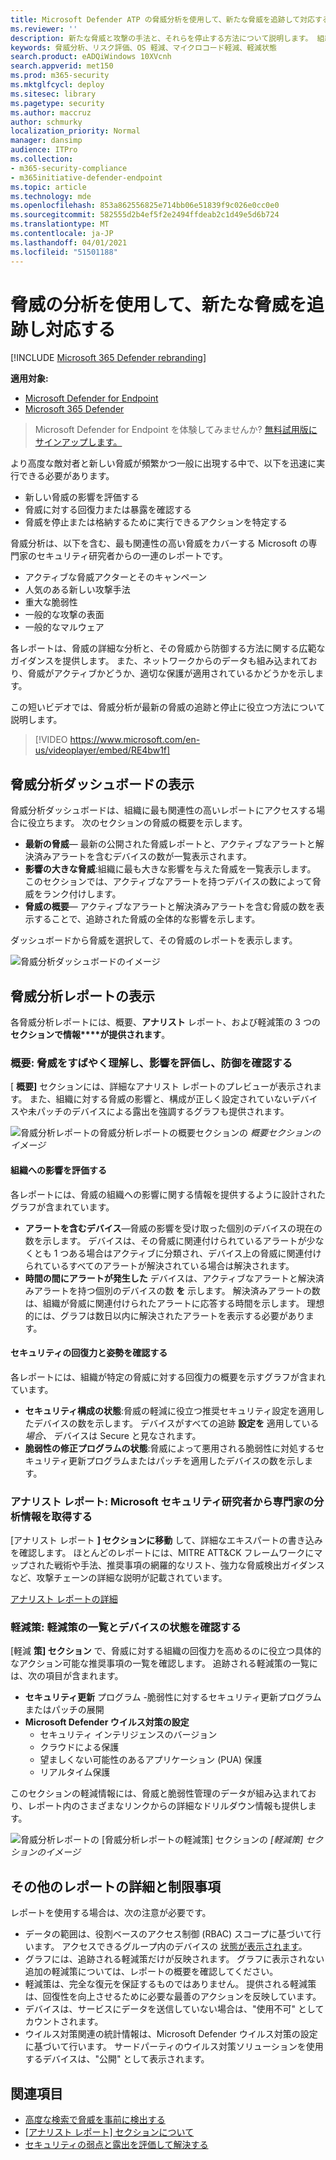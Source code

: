 ```yaml
---
title: Microsoft Defender ATP の脅威分析を使用して、新たな脅威を追跡して対応する
ms.reviewer: ''
description: 新たな脅威と攻撃の手法と、それらを停止する方法について説明します。 組織への影響を評価し、組織の回復力を評価します。
keywords: 脅威分析、リスク評価、OS 軽減、マイクロコード軽減、軽減状態
search.product: eADQiWindows 10XVcnh
search.appverid: met150
ms.prod: m365-security
ms.mktglfcycl: deploy
ms.sitesec: library
ms.pagetype: security
ms.author: maccruz
author: schmurky
localization_priority: Normal
manager: dansimp
audience: ITPro
ms.collection:
- m365-security-compliance
- m365initiative-defender-endpoint
ms.topic: article
ms.technology: mde
ms.openlocfilehash: 853a862556825e714bb06e51839f9c026e0cc0e0
ms.sourcegitcommit: 582555d2b4ef5f2e2494ffdeab2c1d49e5d6b724
ms.translationtype: MT
ms.contentlocale: ja-JP
ms.lasthandoff: 04/01/2021
ms.locfileid: "51501188"
---
```

# <a name="track-and-respond-to-emerging-threats-with-threat-analytics"></a>脅威の分析を使用して、新たな脅威を追跡し対応する 

[!INCLUDE [Microsoft 365 Defender rebranding](../../includes/microsoft-defender.md)]

**適用対象:**
- [Microsoft Defender for Endpoint](https://go.microsoft.com/fwlink/?linkid=2154037)
- [Microsoft 365 Defender](https://go.microsoft.com/fwlink/?linkid=2118804)

> Microsoft Defender for Endpoint を体験してみませんか? [無料試用版にサインアップします。](https://www.microsoft.com/microsoft-365/windows/microsoft-defender-atp?ocid=docs-wdatp-exposedapis-abovefoldlink)

より高度な敵対者と新しい脅威が頻繁かつ一般に出現する中で、以下を迅速に実行できる必要があります。

- 新しい脅威の影響を評価する
- 脅威に対する回復力または暴露を確認する
- 脅威を停止または格納するために実行できるアクションを特定する

脅威分析は、以下を含む、最も関連性の高い脅威をカバーする Microsoft の専門家のセキュリティ研究者からの一連のレポートです。

- アクティブな脅威アクターとそのキャンペーン
- 人気のある新しい攻撃手法
- 重大な脆弱性
- 一般的な攻撃の表面
- 一般的なマルウェア

各レポートは、脅威の詳細な分析と、その脅威から防御する方法に関する広範なガイダンスを提供します。 また、ネットワークからのデータも組み込まれており、脅威がアクティブかどうか、適切な保護が適用されているかどうかを示します。

この短いビデオでは、脅威分析が最新の脅威の追跡と停止に役立つ方法について説明します。
<p></p>

> [!VIDEO https://www.microsoft.com/en-us/videoplayer/embed/RE4bw1f]

## <a name="view-the-threat-analytics-dashboard"></a>脅威分析ダッシュボードの表示

脅威分析ダッシュボードは、組織に最も関連性の高いレポートにアクセスする場合に役立ちます。 次のセクションの脅威の概要を示します。

- **最新の脅威**— 最新の公開された脅威レポートと、アクティブなアラートと解決済みアラートを含むデバイスの数が一覧表示されます。
- **影響の大きな脅威**:組織に最も大きな影響を与えた脅威を一覧表示します。 このセクションでは、アクティブなアラートを持つデバイスの数によって脅威をランク付けします。
- **脅威の概要**— アクティブなアラートと解決済みアラートを含む脅威の数を表示することで、追跡された脅威の全体的な影響を示します。

ダッシュボードから脅威を選択して、その脅威のレポートを表示します。

![脅威分析ダッシュボードのイメージ](images/ta_dashboard.png)

## <a name="view-a-threat-analytics-report"></a>脅威分析レポートの表示

各脅威分析レポートには、概要、**アナリスト** レポート、および軽減策の 3 つの **セクションで情報****が提供されます**。

### <a name="overview-quickly-understand-the-threat-assess-its-impact-and-review-defenses"></a>概要: 脅威をすばやく理解し、影響を評価し、防御を確認する

[ **概要]** セクションには、詳細なアナリスト レポートのプレビューが表示されます。 また、組織に対する脅威の影響と、構成が正しく設定されていないデバイスや未パッチのデバイスによる露出を強調するグラフも提供されます。

![脅威分析レポートの脅威分析レポートの概要セクションの ](images/ta-overview.png)
 _概要セクションのイメージ_

#### <a name="assess-the-impact-to-your-organization"></a>組織への影響を評価する
各レポートには、脅威の組織への影響に関する情報を提供するように設計されたグラフが含まれています。
- **アラートを含むデバイス**—脅威の影響を受け取った個別のデバイスの現在の数を示します。 デバイスは、その脅威に関連付けられているアラートが少なくとも 1 つある場合はアクティブに分類され、デバイス上の脅威に関連付けられているすべてのアラートが解決されている場合は解決されます。 
- **時間の間にアラートが発生した** デバイスは、アクティブなアラートと解決済みアラートを持つ個別のデバイスの数 **を** 示します。 解決済みアラートの数は、組織が脅威に関連付けられたアラートに応答する時間を示します。 理想的には、グラフは数日以内に解決されたアラートを表示する必要があります。

#### <a name="review-security-resilience-and-posture"></a>セキュリティの回復力と姿勢を確認する
各レポートには、組織が特定の脅威に対する回復力の概要を示すグラフが含まれています。
- **セキュリティ構成の状態**:脅威の軽減に役立つ推奨セキュリティ設定を適用したデバイスの数を示します。 デバイスがすべての追跡 **設定を** 適用している _場合、_ デバイスは Secure と見なされます。
- **脆弱性の修正プログラムの状態**:脅威によって悪用される脆弱性に対処するセキュリティ更新プログラムまたはパッチを適用したデバイスの数を示します。

### <a name="analyst-report-get-expert-insight-from-microsoft-security-researchers"></a>アナリスト レポート: Microsoft セキュリティ研究者から専門家の分析情報を取得する
[アナリスト レポート **] セクションに移動** して、詳細なエキスパートの書き込みを確認します。 ほとんどのレポートには、MITRE ATT&CK フレームワークにマップされた戦術や手法、推奨事項の網羅的なリスト、強力な脅威検出ガイダンスなど、攻撃チェーンの詳細[](advanced-hunting-overview.md)な説明が記載されています。

[アナリスト レポートの詳細](threat-analytics-analyst-reports.md)

### <a name="mitigations-review-list-of-mitigations-and-the-status-of-your-devices"></a>軽減策: 軽減策の一覧とデバイスの状態を確認する
[軽減 **策] セクション** で、脅威に対する組織の回復力を高めるのに役立つ具体的なアクション可能な推奨事項の一覧を確認します。 追跡される軽減策の一覧には、次の項目が含まれます。

- **セキュリティ更新** プログラム -脆弱性に対するセキュリティ更新プログラムまたはパッチの展開
- **Microsoft Defender ウイルス対策の設定**
  - セキュリティ インテリジェンスのバージョン
  - クラウドによる保護  
  - 望ましくない可能性のあるアプリケーション (PUA) 保護
  - リアルタイム保護
 
このセクションの軽減情報には、脅威と[](next-gen-threat-and-vuln-mgt.md)脆弱性管理のデータが組み込まれており、レポート内のさまざまなリンクからの詳細なドリルダウン情報も提供します。

![脅威分析レポートの [脅威分析レポートの軽減策] セクションの ](images/ta-mitigations.png)
 _[軽減策] セクションのイメージ_

## <a name="additional-report-details-and-limitations"></a>その他のレポートの詳細と制限事項
レポートを使用する場合は、次の注意が必要です。 

- データの範囲は、役割ベースのアクセス制御 (RBAC) スコープに基づいて行います。 アクセスできるグループ内のデバイスの [状態が表示されます](machine-groups.md)。
- グラフには、追跡される軽減策だけが反映されます。 グラフに表示されない追加の軽減策については、レポートの概要を確認してください。
- 軽減策は、完全な復元を保証するものではありません。 提供される軽減策は、回復性を向上させるために必要な最善のアクションを反映しています。
- デバイスは、サービスにデータを送信していない場合は、"使用不可" としてカウントされます。
- ウイルス対策関連の統計情報は、Microsoft Defender ウイルス対策の設定に基づいて行います。 サードパーティのウイルス対策ソリューションを使用するデバイスは、"公開" として表示されます。

## <a name="related-topics"></a>関連項目
- [高度な検索で脅威を事前に検出する](advanced-hunting-overview.md) 
- [[アナリスト レポート] セクションについて](threat-analytics-analyst-reports.md)
- [セキュリティの弱点と露出を評価して解決する](next-gen-threat-and-vuln-mgt.md)